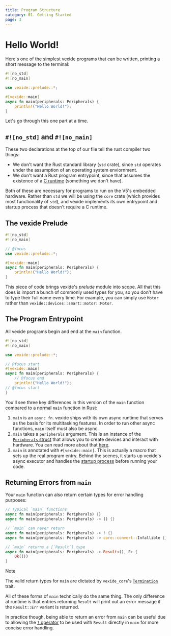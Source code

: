 ```yaml
---
title: Program Structure
category: 01. Getting Started
page: 3
---
```


# Hello World!

Here's one of the simplest vexide programs that can be written, printing a short message to the terminal:

```rs title="main.rs"
#![no_std]
#![no_main]

use vexide::prelude::*;

#[vexide::main]
async fn main(peripherals: Peripherals) {
    println!("Hello World!");
}
```

Let's go through this one part at a time.

## `#![no_std]` and `#![no_main]`

These two declarations at the top of our file tell the rust compiler two things:
- We don't want the Rust standard library (`std` crate), since `std` operates under the assumption of an operating system enviornment.
- We don't want a Rust program entrypoint, since that assumes the existence of a [C runtime](https://os.phil-opp.com/freestanding-rust-binary/#the-start-attribute) (something we don't have).

Both of these are necessary for programs to run on the V5's embedded hardware. Rather than `std` we will be using the `core` crate (which provides most functionality of `std`), and vexide implements its own entrypoint and startup process that doesn't require a C runtime.

## The vexide Prelude

```rs
#![no_std]
#![no_main]

// @focus
use vexide::prelude::*;

#[vexide::main]
async fn main(peripherals: Peripherals) {
    println!("Hello World!");
}
```

This piece of code brings vexide's *prelude* module into scope. All that this does is import a bunch of commonly used types for you, so you don't have to type their full name every time. For example, you can simply use `Motor` rather than `vexide::devices::smart::motor::Motor`.

## The Program Entrypoint

All vexide programs begin and end at the `main` function.

```rs
#![no_std]
#![no_main]

use vexide::prelude::*;

// @focus start
#[vexide::main]
async fn main(peripherals: Peripherals) {
	// @focus end
    println!("Hello World!");
// @focus start
}
```

You'll see three key differences in this version of the `main` function compared to a normal `main` function in Rust:
1. `main` is an `async fn`. vexide ships with its own async runtime that serves as the basis for its multitasking features. In order to run other async functions, `main` itself must also be async.
2. `main` takes a `peripherals` argument. This is an instance of the [`Peripherals` struct](https://docs.rs/vexide-devices/latest/vexide_devices/peripherals/struct.Peripherals.html) that allows you to create devices and interact with hardware. You can read more about that [here](../peripherals/).
3. `main` is annotated with `#[vexide::main]`. This is actually a macro that sets up the real program entry. Behind the scenes, it starts up vexide's async executor and handles the [startup process](https://github.com/vexide/vexide/blob/main/packages/vexide-startup/src/lib.rs#L62) before running your code.

## Returning Errors from `main`

Your `main` function can also return certain types for error handling purposes:

```rs
// Typical `main` functions
async fn main(peripherals: Peripherals) {}
async fn main(peripherals: Peripherals) -> () {}

// `main` can never return
async fn main(peripherals: Peripherals) -> ! {}
async fn main(peripherals: Peripherals) -> core::convert::Infallible {}

// `main` returns a [`Result`] type
async fn main(peripherals: Peripherals) -> Result<(), E> {
	Ok(())
}
```

> [!NOTE]
> The valid return types for `main` are dictated by `vexide_core`'s [`Termination`](https://docs.rs/vexide-core/latest/vexide_core/program/trait.Termination.html) trait.

All of these forms of `main` technically do the same thing. The only difference at runtime is that entries returning `Result` will print out an error message if the `Result::Err` variant is returned.

In practice though, being able to return an error from `main` can be useful due to allowing the [`?` operator](https://doc.rust-lang.org/reference/expressions/operator-expr.html#the-question-mark-operator) to be used with `Result` directly in `main` for more concise error handling.